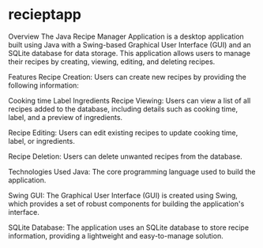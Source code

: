 # recieptapp
Overview
The Java Recipe Manager Application is a desktop application built using Java with a Swing-based Graphical User Interface (GUI) and an SQLite database for data storage. This application allows users to manage their recipes by creating, viewing, editing, and deleting recipes.

Features
Recipe Creation: Users can create new recipes by providing the following information:

Cooking time
Label 
Ingredients
Recipe Viewing: Users can view a list of all recipes added to the database, including details such as cooking time, label, and a preview of ingredients.

Recipe Editing: Users can edit existing recipes to update cooking time, label, or ingredients.

Recipe Deletion: Users can delete unwanted recipes from the database.

Technologies Used
Java: The core programming language used to build the application.

Swing GUI: The Graphical User Interface (GUI) is created using Swing, which provides a set of robust components for building the application's interface.

SQLite Database: The application uses an SQLite database to store recipe information, providing a lightweight and easy-to-manage solution.
